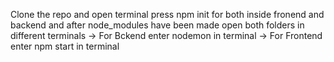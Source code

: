 Clone the repo and open terminal press npm init for both inside fronend and backend and after node_modules have been made open both folders in different terminals -> For Bckend enter nodemon in terminal -> For Frontend enter npm start in terminal 
